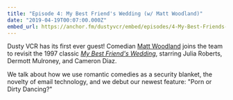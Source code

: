```yaml
---
title: "Episode 4: My Best Friend's Wedding (w/ Matt Woodland)"
date: "2019-04-19T00:07:00.000Z"
embed_url: https://anchor.fm/dustyvcr/embed/episodes/4-My-Best-Friends-Wedding-w-Matt-Woodland-e7sori
---
```


Dusty VCR has its first ever guest! Comedian [Matt Woodland](https://www.instagram.com/matt.woodland/) joins the team to revisit the 1997 classic [_My Best Friend's Wedding_](https://www.imdb.com/title/tt0119738/), starring Julia Roberts, Dermott Mulroney, and Cameron Diaz.

We talk about how we use romantic comedies as a security blanket, the novelty of email technology, and we debut our newest feature: "Porn or Dirty Dancing?"

<!--more-->
